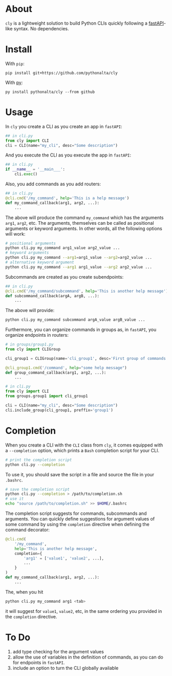 # About

`cly` is a lightweight solution to build Python CLIs quickly following a [fastAPI](https://github.com/fastapi/fastapi)-like syntax. No dependencies.

# Install

With `pip`:

```
pip install git+https://github.com/pythonalta/cly
```

With [py](https://github.com/ximenesyuri/py):

```
py install pythonalta/cly --from github 
```

# Usage

In `cly` you create a CLI as you create an app in `fastAPI`:

```python
## in cli.py 
from cly import CLI
cli = CLI(name="my_cli", desc="Some description")
```

And you execute the CLI as you execute the app in `fastAPI`:

```python
## in cli.py
if __name__ = '__main___':
    cli.exec()
```

Also, you add commands as you add routers:

```python
## in cli.py
@cli.cmd('/my_command', help='This is a help message')
def my_command_callback(arg1, arg2, ...):
    ...
```
   
The above will produce the command `my_command` which has the arguments `arg1`, `arg2`, etc. The arguments, themselves can be called as positional arguments or keyword arguments. In other words, all the following options will work:

```bash
# positional arguments 
python cli.py my_command arg1_value arg2_value ...
# keyword arguments
python cli.py my_command --arg1=arg1_value --arg2=arg2_value ...
# alternative keyword argument
python cli.py my_command --arg1 arg1_value --arg2 arg2_value ...       
```

Subcommands are created as you create subendpoints:
 
```python
## in cli.py
@cli.cmd('/my_command/subcommand', help='This is another help message')
def subcommand_callback(argA, argB, ...):
    ...
```

The above will provide:

```bash
python cli.py my_command subcommand argA_value argB_value ...
```

Furthermore, you can organize commands in groups as, in `fastAPI`, you organize endpoints in routers:

```python
# in groups/group1.py
from cly import CLIGroup

cli_group1 = CLIGroup(name='cli_group1', desc='First group of commands')

@cli_group1.cmd('/command', help="some help message")
def group_command_callback(arg1, arg2, ...):
    ...

# in cli.py
from cly import CLI
from groups.group1 import cli_group1

cli = CLI(name="my_cli", desc="Some description")
cli.include_group(cli_group1, preffix='group1')
```

# Completion

When you create a CLI with the `CLI` class from `cly`, it comes equipped with a `--completion` option, which prints a `Bash` completion script for your CLI.

```bash
# print the completion script
python cli.py --completion
```
To use it, you should save the script in a file and source the file in your `.bashrc`.

```bash
# save the completion script
python cli.py --completion > /path/to/completion.sh
# use it 
echo "source /path/to/completion.sh" >> $HOME/.bashrc
```

The completion script suggests for commands, subcommands and arguments. You can quickly define suggestions for argument values of some command by using the `completion` directive when defining the command decorator:

```python
@cli.cmd(
    '/my_command',
    help='This is another help message',
    completion={
        'arg1' = ['value1', 'value2', ...],
        ...
    }
)
def my_command_callback(arg1, arg2, ...):
    ...
```

The, when you hit 

```bash
python cli.py my_command arg1 <tab>
```
      
it will suggest for `value1`, `value2`, etc, in the same ordering you provided in the `completion` directive.

# To Do

1. add type checking for the argument values
2. allow the use of variables in the definition of commands, as you can do for endpoints in `fastAPI`.
3. include an option to turn the CLI globally available
